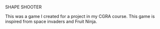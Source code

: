 SHAPE SHOOTER

This was a game I created for a project in my CGRA course. This game is inspired from space invaders and Fruit Ninja.

